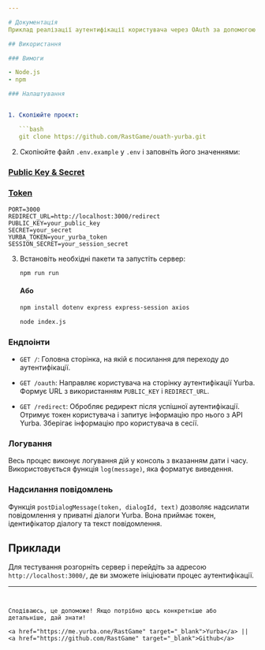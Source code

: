 ```yaml
---

# Документація
Приклад реалізації аутентифікації користувача через OAuth за допомогою API соціальної мережі Yurba.

## Використання

### Вимоги

- Node.js
- npm

### Налаштування


1. Скопіюйте проєкт:

   ```bash
   git clone https://github.com/RastGame/ouath-yurba.git
   ```
 
2. Скопіюйте файл `.env.example` у `.env` і заповніть його значеннями:

### <a href="https://yurba.one/settings/?page=developer" target="_blank"> Public Key & Secret </a> 
### <a href="https://docs.yurba.one/login" target="_blank"> Token </a> 

   ```plaintext
   PORT=3000
   REDIRECT_URL=http://localhost:3000/redirect
   PUBLIC_KEY=your_public_key
   SECRET=your_secret
   YURBA_TOKEN=your_yurba_token
   SESSION_SECRET=your_session_secret
   ```

3. Встановіть необхідні пакети та запустіть сервер:

   ```bash
   npm run run
   ```

   #### Або

   ```bash
   npm install dotenv express express-session axios 
   ```
   ```bash
   node index.js 
   ```

### Ендпоінти

- `GET /`: Головна сторінка, на якій є посилання для переходу до аутентифікації.
  
- `GET /oauth`: Направляє користувача на сторінку аутентифікації Yurba. Формує URL з використанням `PUBLIC_KEY` і `REDIRECT_URL`.

- `GET /redirect`: Обробляє редирект після успішної аутентифікації. Отримує токен користувача і запитує інформацію про нього з API Yurba. Зберігає інформацію про користувача в сесії.

### Логування

Весь процес виконує логування дій у консоль з вказанням дати і часу. Використовується функція `log(message)`, яка форматує виведення.

### Надсилання повідомлень

Функція `postDialogMessage(token, dialogId, text)` дозволяє надсилати повідомлення у приватні діалоги Yurba. Вона приймає токен, ідентифікатор діалогу та текст повідомлення.

## Приклади

Для тестування розгорніть сервер і перейдіть за адресою `http://localhost:3000/`, де ви зможете ініціювати процес аутентифікації.

---
```


Сподіваюсь, це допоможе! Якщо потрібно щось конкретніше або детальніше, дай знати!

<a href="https://me.yurba.one/RastGame" target="_blank">Yurba</a> || <a href="https://github.com/RastGame" target="_blank">Github</a>